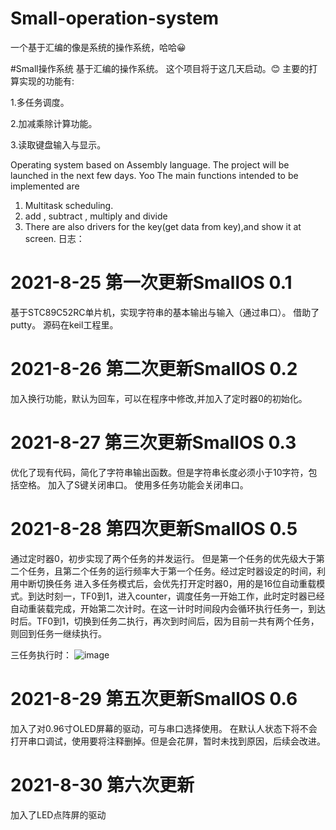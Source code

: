# Small-operation-system
一个基于汇编的像是系统的操作系统，哈哈😀

#Small操作系统
基于汇编的操作系统。
这个项目将于这几天启动。😊
主要的打算实现的功能有:

1.多任务调度。

2.加减乘除计算功能。

3.读取键盘输入与显示。

Operating system based on Assembly language.
The project will be launched in the next few days. Yoo
The main functions intended to be implemented are
1. Multitask scheduling.
2. add , subtract , multiply and divide
3. There are also drivers for the key(get data from key),and show it at screen.
日志：
# 2021-8-25  第一次更新SmallOS 0.1
基于STC89C52RC单片机，实现字符串的基本输出与输入（通过串口）。
借助了putty。
源码在keil工程里。

# 2021-8-26 第二次更新SmallOS 0.2
加入换行功能，默认为回车，可以在程序中修改,并加入了定时器0的初始化。

# 2021-8-27 第三次更新SmallOS 0.3
优化了现有代码，简化了字符串输出函数。但是字符串长度必须小于10字符，包括空格。
加入了S键关闭串口。
使用多任务功能会关闭串口。
# 2021-8-28 第四次更新SmallOS 0.5
通过定时器0，初步实现了两个任务的并发运行。
但是第一个任务的优先级大于第二个任务，且第二个任务的运行频率大于第一个任务。经过定时器设定的时间，利用中断切换任务
进入多任务模式后，会优先打开定时器0，用的是16位自动重载模式。到达时刻一，TF0到1，进入counter，调度任务一开始工作，此时定时器已经自动重装载完成，开始第二次计时。在这一计时时间段内会循环执行任务一，到达时后。TF0到1，切换到任务二执行，再次到时间后，因为目前一共有两个任务，则回到任务一继续执行。

三任务执行时：
![image](https://pcsdata.baidu.com/thumbnail/e1dc7e2caua9fd5e083dc296793345d4?fid=3125802318-16051585-611912426303636&rt=pr&sign=FDTAER-yUdy3dSFZ0SVxtzShv1zcMqd-cD4ZnvVBGId0W93rWqD2W%2F%2FBDP0%3D&expires=2h&chkv=0&chkbd=0&chkpc=&dp-logid=9022164075419536550&dp-callid=0&time=1630155600&bus_no=26&size=c300_u300&quality=100&vuk=-&ft=video)
# 2021-8-29 第五次更新SmallOS 0.6
加入了对0.96寸OLED屏幕的驱动，可与串口选择使用。
在默认人状态下将不会打开串口调试，使用要将注释删掉。但是会花屏，暂时未找到原因，后续会改进。
# 2021-8-30 第六次更新
加入了LED点阵屏的驱动
